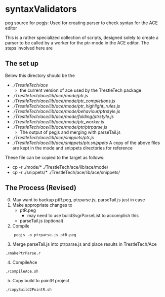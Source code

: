 # syntaxValidators
peg source for pegjs: Used for creating parser to check syntax for the ACE editor

This is a rather specialized collection of scripts, designed solely to create a parser
to be called by a worker for the ptr-mode in the ACE editor. The steps involved here
are

## The set up

Below this directory should be the 
- *./TrestleTech/ace*  
    - the  current version of ace used by the TrestleTech package 
- *./TrestleTech/ace/lib/ace/mode/ptr.js*
- *./TrestleTech/ace/lib/ace/mode/ptr_completions.js*
- *./TrestleTech/ace/lib/ace/mode/ptr_highlight_rules.js*
- *./TrestleTech/ace/lib/ace/mode/behaviour/ptrstyle.js*
- *./TrestleTech/ace/lib/ace/mode/folding/ptrstyle.js*
- *./TrestleTech/ace/lib/ace/mode/ptr_worker.js*
- *./TrestleTech/ace/lib/ace/mode/ptr/ptrparse.js* 
    - The output of pegjs and merging with parseTail.js
- *./TrestleTech/ace/lib/ace/snippets/ptr.js*
- *./TrestleTech/ace/lib/ace/snippets/ptr.snippets*
A copy of the above files are kept in the mode and snippets directories for reference

These file can be copied to the target as follows:

- cp -r  ./mode/* ./TrestleTech/ace/lib/ace/mode/
- cp -r  ./snippets/* ./TrestleTech/ace/lib/ace/snippets/


## The Process (Revised)

0. May want to backup ptR.peg, ptrparse.js, parseTail.js just in case
1. Make appropriate changes to
    + ptR.peg
        + may need to use buildSvgrParseList to accomplish this
    + parseTail.js (optional)
2. Compile 
```
    pegjs -o ptrparse.js ptR.peg
```
3. Merge parseTail.js into ptrparse.js and place results in TrestleTech/Ace
```
./makePtrParse.r
```
4. CompileAce
```
./compileAce.sh
```
5. Copy build to pointR project
```
./copyBuild2PointR.sh
```
